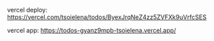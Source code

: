 vercel deploy: https://vercel.com/tsoielena/todos/ByexJrqNeZ4zz5ZVFXk9uVrfcSES

vercel app: https://todos-gyanz9mpb-tsoielena.vercel.app/
